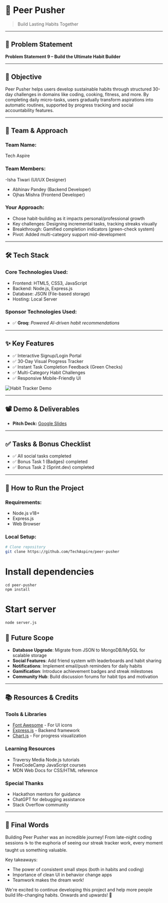 # 🚀 Peer Pusher

> Build Lasting Habits Together

---

## 📌 Problem Statement

**Problem Statement 9 – Build the Ultimate Habit Builder**

---

## 🎯 Objective

Peer Pusher helps users develop sustainable habits through structured 30-day challenges in domains like coding, cooking, fitness, and more. By completing daily micro-tasks, users gradually transform aspirations into automatic routines, supported by progress tracking and social accountability features.

---

## 🧠 Team & Approach

### Team Name:  
Tech Aspire

### Team Members:  
-Isha Tiwari (UI/UX Designer)
- Abhinav Pandey (Backend Developer)
- Ojhas Mishra (Frontend Developer)

### Your Approach:  
- Chose habit-building as it impacts personal/professional growth
- Key challenges: Designing incremental tasks, tracking streaks visually
- Breakthrough: Gamified completion indicators (green-check system)
- Pivot: Added multi-category support mid-development

---

## 🛠️ Tech Stack

### Core Technologies Used:
- Frontend: HTML5, CSS3, JavaScript
- Backend: Node.js, Express.js
- Database: JSON (File-based storage)
- Hosting: Local Server

### Sponsor Technologies Used:
- ✅ **Groq:** _Powered AI-driven habit recommendations_

---

## ✨ Key Features

- ✅ Interactive Signup/Login Portal
- ✅ 30-Day Visual Progress Tracker
- ✅ Instant Task Completion Feedback (Green Checks)
- ✅ Multi-Category Habit Challenges
- ✅ Responsive Mobile-Friendly UI

![Habit Tracker Demo](https://via.placeholder.com/600x400?text=Task+Dashboard+Preview)

---

## 📽️ Demo & Deliverables

- **Pitch Deck:** [Google Slides](https://drive.google.com/file/d/1GJV0P59yxn8XLHxuTihD863ADSn7tp9s/view?usp=sharing)

---

## ✅ Tasks & Bonus Checklist

- ✅ All social tasks completed
- ✅ Bonus Task 1 (Badges) completed
- ✅ Bonus Task 2 (Sprint.dev) completed

---

## 🧪 How to Run the Project

### Requirements:
- Node.js v18+
- Express.js
- Web Browser

### Local Setup:
```bash
# Clone repository
git clone https://github.com/TechAspire/peer-pusher
```
# Install dependencies
```
cd peer-pusher
npm install
```
# Start server
```
node server.js
```
## 🚀 Future Scope

- **Database Upgrade**: Migrate from JSON to MongoDB/MySQL for scalable storage
- **Social Features**: Add friend system with leaderboards and habit sharing
- **Notifications**: Implement email/push reminders for daily habits
- **Gamification**: Introduce achievement badges and streak milestones
- **Community Hub**: Build discussion forums for habit tips and motivation

---

## 📚 Resources & Credits

### Tools & Libraries
- [Font Awesome](https://fontawesome.com) - For UI icons
- [Express.js](https://expressjs.com) - Backend framework
- [Chart.js](https://www.chartjs.org) - For progress visualization

### Learning Resources
- Traversy Media Node.js tutorials
- FreeCodeCamp JavaScript courses
- MDN Web Docs for CSS/HTML reference

### Special Thanks
- Hackathon mentors for guidance
- ChatGPT for debugging assistance
- Stack Overflow community

---

## 🎉 Final Words

Building Peer Pusher was an incredible journey! From late-night coding sessions ☕ to the euphoria of seeing our streak tracker work, every moment taught us something valuable. 

Key takeaways:
- The power of consistent small steps (both in habits and coding)
- Importance of clean UI in behavior change apps
- Teamwork makes the dream work!

We're excited to continue developing this project and help more people build life-changing habits. Onwards and upwards! 🚀
